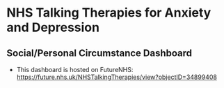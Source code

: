 # NHS Talking Therapies for Anxiety and Depression
## Social/Personal Circumstance Dashboard

- This dashboard is hosted on FutureNHS: https://future.nhs.uk/NHSTalkingTherapies/view?objectID=34899408
